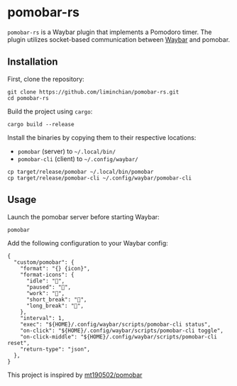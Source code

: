 # pomobar-rs

`pomobar-rs` is a Waybar plugin that implements a Pomodoro timer.
The plugin utilizes socket-based communication between [Waybar](https://github.com/Alexays/Waybar) and pomobar.

## Installation

First, clone the repository:

```shell
git clone https://github.com/liminchian/pomobar-rs.git
cd pomobar-rs
```

Build the project using `cargo`:

```shell
cargo build --release
```

Install the binaries by copying them to their respective locations:

- `pomobar` (server) to `~/.local/bin/`
- `pomobar-cli` (client) to `~/.config/waybar/`

```shell
cp target/release/pomobar ~/.local/bin/pomobar
cp target/release/pomobar-cli ~/.config/waybar/pomobar-cli
```

## Usage

Launch the pomobar server before starting Waybar:

```shell
pomobar
```

Add the following configuration to your Waybar config:

```jsonc
{
  "custom/pomobar": {
    "format": "{} {icon}",
    "format-icons": {
      "idle": "",
      "paused": "",
      "work": "",
      "short_break": "",
      "long_break": "",
    },
    "interval": 1,
    "exec": "${HOME}/.config/waybar/scripts/pomobar-cli status",
    "on-click": "${HOME}/.config/waybar/scripts/pomobar-cli toggle",
    "on-click-middle": "${HOME}/.config/waybar/scripts/pomobar-cli reset",
    "return-type": "json",
  },
}
```

This project is inspired by [mt190502/pomobar](https://github.com/mt190502/pomobar)
